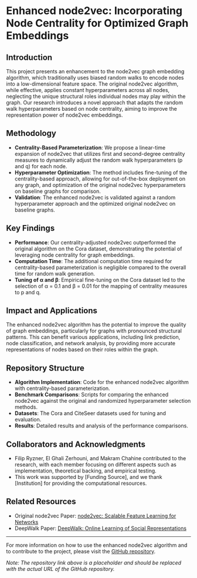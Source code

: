 # Enhanced node2vec: Incorporating Node Centrality for Optimized Graph Embeddings

## Introduction
This project presents an enhancement to the node2vec graph embedding algorithm, which traditionally uses biased random walks to encode nodes into a low-dimensional feature space. The original node2vec algorithm, while effective, applies constant hyperparameters across all nodes, neglecting the unique structural roles individual nodes may play within the graph. Our research introduces a novel approach that adapts the random walk hyperparameters based on node centrality, aiming to improve the representation power of node2vec embeddings.

## Methodology
- **Centrality-Based Parameterization**: We propose a linear-time expansion of node2vec that utilizes first and second-degree centrality measures to dynamically adjust the random walk hyperparameters (p and q) for each node.
- **Hyperparameter Optimization**: The method includes fine-tuning of the centrality-based approach, allowing for out-of-the-box deployment on any graph, and optimization of the original node2vec hyperparameters on baseline graphs for comparison.
- **Validation**: The enhanced node2vec is validated against a random hyperparameter approach and the optimized original node2vec on baseline graphs.

## Key Findings
- **Performance**: Our centrality-adjusted node2vec outperformed the original algorithm on the Cora dataset, demonstrating the potential of leveraging node centrality for graph embeddings.
- **Computation Time**: The additional computation time required for centrality-based parameterization is negligible compared to the overall time for random walk generation.
- **Tuning of α and β**: Empirical fine-tuning on the Cora dataset led to the selection of α = 0.1 and β = 0.01 for the mapping of centrality measures to p and q.

## Impact and Applications
The enhanced node2vec algorithm has the potential to improve the quality of graph embeddings, particularly for graphs with pronounced structural patterns. This can benefit various applications, including link prediction, node classification, and network analysis, by providing more accurate representations of nodes based on their roles within the graph.

## Repository Structure
- **Algorithm Implementation**: Code for the enhanced node2vec algorithm with centrality-based parameterization.
- **Benchmark Comparisons**: Scripts for comparing the enhanced node2vec against the original and randomized hyperparameter selection methods.
- **Datasets**: The Cora and CiteSeer datasets used for tuning and evaluation.
- **Results**: Detailed results and analysis of the performance comparisons.

## Collaborators and Acknowledgments
- Filip Ryzner, El Ghali Zerhouni, and Makram Chahine contributed to the research, with each member focusing on different aspects such as implementation, theoretical backing, and empirical testing.
- This work was supported by [Funding Source], and we thank [Institution] for providing the computational resources.

## Related Resources
- Original node2vec Paper: [node2vec: Scalable Feature Learning for Networks](https://arxiv.org/abs/1607.00653)
- DeepWalk Paper: [DeepWalk: Online Learning of Social Representations](https://arxiv.org/abs/1403.6652)

---

For more information on how to use the enhanced node2vec algorithm and to contribute to the project, please visit the [GitHub repository](https://github.com/EnhancedNode2Vec).

*Note: The repository link above is a placeholder and should be replaced with the actual URL of the GitHub repository.*
